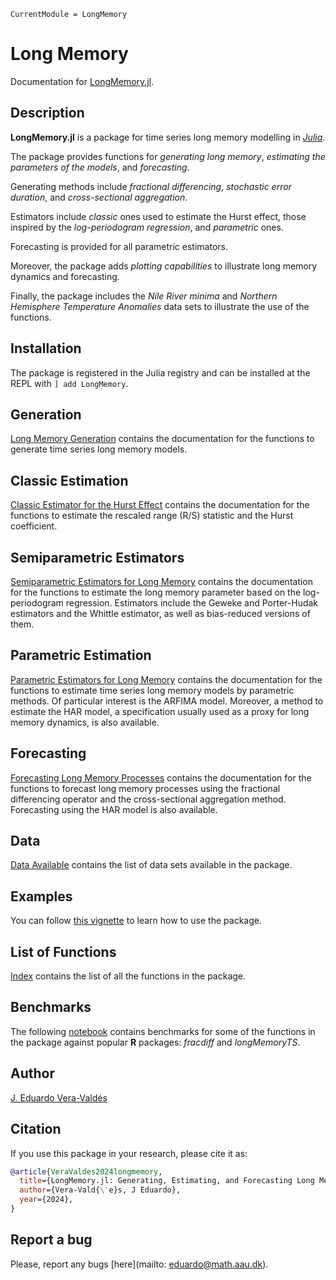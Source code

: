 ```@meta
CurrentModule = LongMemory
```

# Long Memory

Documentation for [LongMemory.jl](https://github.com/everval/LongMemory.jl).

## Description

**LongMemory.jl** is a package for time series long memory modelling in [*Julia*](https://julialang.org/).

The package provides functions for *generating long memory*, *estimating the parameters of the models*, and *forecasting*.

Generating methods include *fractional differencing*, *stochastic error duration*, and *cross-sectional aggregation*.

Estimators include *classic* ones used to estimate the Hurst effect, those inspired by the *log-periodogram regression*, and *parametric* ones.

Forecasting is provided for all parametric estimators.

Moreover, the package adds *plotting capabilities* to illustrate long memory dynamics and forecasting.

Finally, the package includes the *Nile River minima* and *Northern Hemisphere Temperature Anomalies* data sets to illustrate the use of the functions.

## Installation

The package is registered in the Julia registry and can be installed at the REPL with `] add LongMemory`.

## Generation

[Long Memory Generation](@ref) contains the documentation for the functions to generate time series long memory models.

## Classic Estimation

[Classic Estimator for the Hurst Effect](@ref) contains the documentation for the functions to estimate the rescaled range (R/S) statistic and the Hurst coefficient.

## Semiparametric Estimators

[Semiparametric Estimators for Long Memory](@ref) contains the documentation for the functions to estimate the long memory parameter based on the log-periodogram regression. Estimators include the Geweke and Porter-Hudak estimators and the Whittle estimator, as well as bias-reduced versions of them.

## Parametric Estimation

[Parametric Estimators for Long Memory](@ref) contains the documentation for the functions to estimate time series long memory models by parametric methods. Of particular interest is the ARFIMA model. Moreover, a method to estimate the HAR model, a specification usually used as a proxy for long memory dynamics, is also available.

## Forecasting

[Forecasting Long Memory Processes](@ref) contains the documentation for the functions to forecast long memory processes using the fractional differencing operator and the cross-sectional aggregation method. Forecasting using the HAR model is also available.

## Data

[Data Available](@ref) contains the list of data sets available in the package.

## Examples

You can follow [this vignette](https://everval.github.io/files/LM_notebook_illustration.html) to learn how to use the package.

## List of Functions

[Index](@ref) contains the list of all the functions in the package.

## Benchmarks

The following [notebook](https://everval.github.io/files/LM_notebook_benchmark.html) contains benchmarks for some of the functions in the package against popular **R** packages: *fracdiff* and *longMemoryTS*.

## Author

[J. Eduardo Vera-Valdés](https://everval.github.io/)

## Citation

If you use this package in your research, please cite it as:

```bibtex
@article{VeraValdes2024longmemory,
  title={LongMemory.jl: Generating, Estimating, and Forecasting Long Memory Models in Julia},
  author={Vera-Vald{\'e}s, J Eduardo},
  year={2024},
}
```

## Report a bug

Please, report any bugs [here](mailto: eduardo@math.aau.dk).
